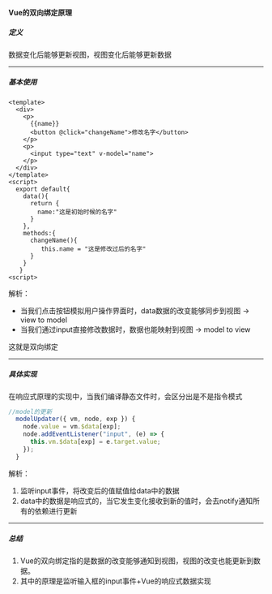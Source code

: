#### Vue的双向绑定原理

##### 定义

数据变化后能够更新视图，视图变化后能够更新数据

---

##### 基本使用

```vue
<template>
  <div>
    <p>
      {{name}}
      <button @click="changeName">修改名字</button>
    </p>
    <p>
      <input type="text" v-model="name">
    </p>
  </div>
</template>
<script>
  export default{
    data(){
      return {
        name:"这是初始时候的名字"
      }
    },
    methods:{
      changeName(){
         this.name = "这是修改过后的名字"
      }
    }
   }
<script>
```

解析：

+ 当我们点击按钮模拟用户操作界面时，data数据的改变能够同步到视图 -> view to model
+ 当我们通过input直接修改数据时，数据也能映射到视图 -> model to view

这就是双向绑定

---

##### 具体实现

在响应式原理的实现中，当我们编译静态文件时，会区分出是不是指令模式

```javascript
//model的更新
  modelUpdater({ vm, node, exp }) {
    node.value = vm.$data[exp];
    node.addEventListener("input", (e) => {
      this.vm.$data[exp] = e.target.value;
    });
  }
```

解析：

1. 监听input事件，将改变后的值赋值给data中的数据
2. data中的数据是响应式的，当它发生变化接收到新的值时，会去notify通知所有的依赖进行更新

---

##### 总结

1. Vue的双向绑定指的是数据的改变能够通知到视图，视图的改变也能更新到数据。
2. 其中的原理是监听输入框的input事件+Vue的响应式数据实现































